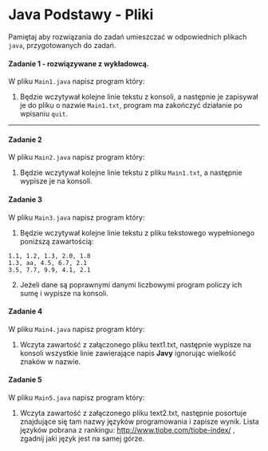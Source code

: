 #  Java Podstawy - Pliki
Pamiętaj aby rozwiązania do zadań umieszczać w odpowiednich plikach `java`, przygotowanych do zadań.  


#### Zadanie 1 - rozwiązywane z wykładowcą.

W pliku `Main1.java` napisz program który:

1. Będzie wczytywał kolejne linie tekstu z konsoli, a następnie je zapisywał je do pliku o nazwie `Main1.txt`, 
   program ma zakończyć działanie po wpisaniu `quit`.

-----------------------------------------------------------------------------
   
#### Zadanie 2

W pliku `Main2.java` napisz program który:

1. Będzie wczytywał kolejne linie tekstu z pliku `Main1.txt`, a następnie wypisze je na konsoli.

#### Zadanie 3

W pliku `Main3.java` napisz program który:

1. Będzie wczytywał kolejne linie tekstu z pliku tekstowego wypełnionego poniższą zawartością:

````
1.1, 1.2, 1.3, 2.0, 1.8
1.3, aa, 4.5, 6.7, 2.1
3.5, 7.7, 9.9, 4.1, 2.1
````

2. Jeżeli dane są poprawnymi danymi liczbowymi program policzy ich sumę i wypisze na konsoli.

#### Zadanie 4

W pliku `Main4.java` napisz program który:

1. Wczyta zawartość z załączonego pliku text1.txt, następnie wypisze na konsoli wszystkie linie zawierające napis **Javy**
ignorując wielkość znaków w nazwie.


#### Zadanie 5

W pliku `Main5.java` napisz program który:

1. Wczyta zawartość z załączonego pliku text2.txt, następnie posortuje znajdujące się tam nazwy języków programowania i zapisze wynik.
Lista języków pobrana z rankingu: http://www.tiobe.com/tiobe-index/ , zgadnij jaki język jest na samej górze.